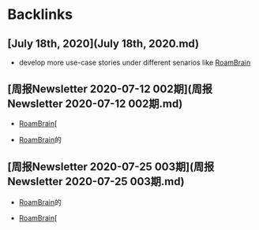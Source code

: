
# Backlinks
## [July 18th, 2020](July 18th, 2020.md)
- develop more use-case stories under different senarios like [RoamBrain](RoamBrain.md)

## [周报Newsletter 2020-07-12 002期](周报Newsletter 2020-07-12 002期.md)
- [RoamBrain](RoamBrain.md)[

- [RoamBrain](RoamBrain.md)的

## [周报Newsletter 2020-07-25 003期](周报Newsletter 2020-07-25 003期.md)
- [RoamBrain](RoamBrain.md)的

- [RoamBrain](RoamBrain.md)[

